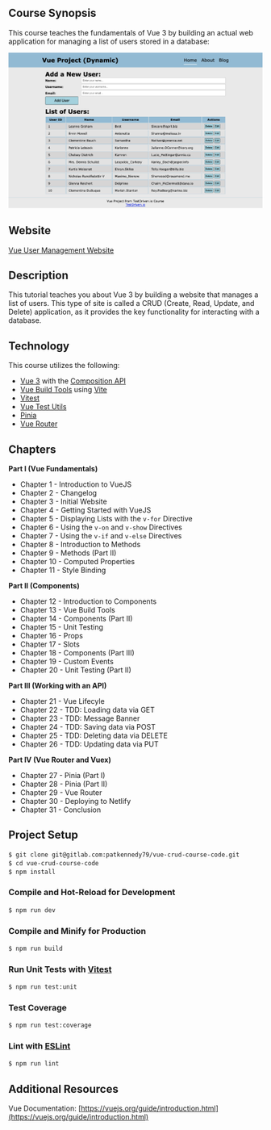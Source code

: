 ## Course Synopsis

This course teaches the fundamentals of Vue 3 by building an actual web application for managing a list of users stored in a database:

![Alt text](/src/assets/vue_crud_website_screenshot.png?raw=true "Vue CRUD Example")

## Website

[Vue User Management Website](https://objective-panini-46afa2.netlify.app)

## Description

This tutorial teaches you about Vue 3 by building a website that manages a list of users. This type of site is called a CRUD (Create, Read, Update, and Delete) application, as it provides the key functionality for interacting with a database.

## Technology

This course utilizes the following:

* [Vue 3](https://vuejs.org) with the [Composition API](https://vuejs.org/guide/extras/composition-api-faq.html)
* [Vue Build Tools](https://vuejs.org/guide/scaling-up/tooling.html) using [Vite](https://vitejs.dev)
* [Vitest](https://vitest.dev)
* [Vue Test Utils](https://test-utils.vuejs.org/guide/)
* [Pinia](https://pinia.vuejs.org)
* [Vue Router](https://router.vuejs.org)

## Chapters

**Part I (Vue Fundamentals)**
* Chapter 1 - Introduction to VueJS
* Chapter 2 - Changelog
* Chapter 3 - Initial Website
* Chapter 4 - Getting Started with VueJS
* Chapter 5 - Displaying Lists with the `v-for` Directive
* Chapter 6 - Using the `v-on` and `v-show` Directives
* Chapter 7 - Using the `v-if` and `v-else` Directives
* Chapter 8 - Introduction to Methods
* Chapter 9 - Methods (Part II)
* Chapter 10 - Computed Properties
* Chapter 11 - Style Binding

**Part II (Components)**
* Chapter 12 - Introduction to Components
* Chapter 13 - Vue Build Tools
* Chapter 14 - Components (Part II)
* Chapter 15 - Unit Testing
* Chapter 16 - Props
* Chapter 17 - Slots
* Chapter 18 - Components (Part III)
* Chapter 19 - Custom Events
* Chapter 20 - Unit Testing (Part II)

**Part III (Working with an API)**
* Chapter 21 - Vue Lifecyle
* Chapter 22 - TDD: Loading data via GET
* Chapter 23 - TDD: Message Banner
* Chapter 24 - TDD: Saving data via POST
* Chapter 25 - TDD: Deleting data via DELETE
* Chapter 26 - TDD: Updating data via PUT

**Part IV (Vue Router and Vuex)**
* Chapter 27 - Pinia (Part I)
* Chapter 28 - Pinia (Part II)
* Chapter 29 - Vue Router
* Chapter 30 - Deploying to Netlify
* Chapter 31 - Conclusion

## Project Setup

```sh
$ git clone git@gitlab.com:patkennedy79/vue-crud-course-code.git
$ cd vue-crud-course-code
$ npm install
```

### Compile and Hot-Reload for Development

```sh
$ npm run dev
```

### Compile and Minify for Production

```sh
$ npm run build
```

### Run Unit Tests with [Vitest](https://vitest.dev/)

```sh
$ npm run test:unit
```

### Test Coverage

```sh
$ npm run test:coverage
```

### Lint with [ESLint](https://eslint.org/)

```sh
$ npm run lint
```

## Additional Resources

Vue Documentation: [https://vuejs.org/guide/introduction.html](https://vuejs.org/guide/introduction.html)
